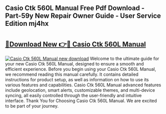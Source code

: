 ## Casio Ctk 560L Manual Free Pdf Download - Part-59y New Repair Owner Guide - User Service Edition mj4hx

# <h2><a href="http://bc40909.oget.top/?id=Casio+Ctk+560L+Manual">🔗Download New 👉🔴 Casio Ctk 560L Manual</a></h2>

[![Casio Ctk 560L Manual new download](https://i.imgur.com/5g1atiW.png)](http://bc40909.oget.top/?id=Casio+Ctk+560L+Manual)
Welcome to the ultimate guide for your new Casio Ctk 560L Manual, designed to ensure a smooth and efficient experience. Before you begin using your Casio Ctk 560L Manual, we recommend reading this manual carefully. It contains detailed instructions for product setup, as well as information on how to use its various features and capabilities. Casio Ctk 560L Manual advanced features include geolocation, smart alerts, customizable themes, and multi-device syncing, all easily controlled through the user-friendly and intuitive interface. Thank You for Choosing Casio Ctk 560L Manual. We are excited to be part of your journey.
